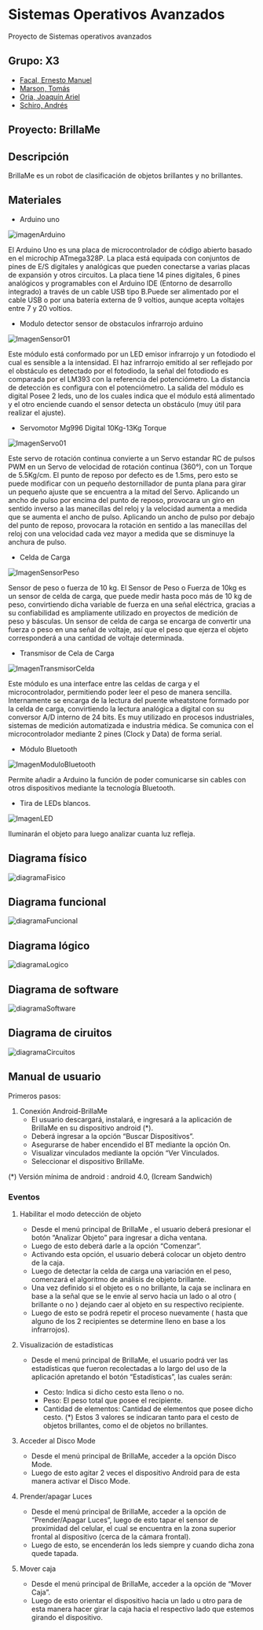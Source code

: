 Sistemas Operativos Avanzados
===============================
Proyecto de Sistemas operativos avanzados

Grupo: X3 <br /> 
-----------
* [Facal, Ernesto Manuel](https://github.com/ErnestoFacal)<br />
* [Marson, Tomás](https://github.com/tomimarson)
* [Oria, Joaquín Ariel](https://github.com/OriaJoaquin)<br /> 
* [Schiro, Andrés](https://github.com/ASchiro7)<br /> 

Proyecto: BrillaMe<br /> 
---------
## Descripción

BrillaMe es un robot de clasificación de objetos brillantes y no brillantes. 

## Materiales

* Arduino uno 

![imagenArduino](https://imgs.clipartwiki.com/clipimg/small/162-1623636_this-is-a-small-microcontroller-that-you-can.png)

El Arduino Uno es una placa de microcontrolador de código abierto basado en el microchip ATmega328P. La placa está equipada con conjuntos de pines de E/S digitales y analógicas que pueden conectarse a varias placas de expansión y otros circuitos. La placa tiene 14 pines digitales, 6 pines analógicos y programables con el Arduino IDE (Entorno de desarrollo integrado) a través de un cable USB tipo B.Puede ser alimentado por el cable USB o por una batería externa de 9 voltios, aunque acepta voltajes entre 7 y 20 voltios.


* Modulo detector sensor de obstaculos infrarrojo arduino 

![ImagenSensor01](https://www.luisllamas.es/wp-content/uploads/2016/06/arduino-detector-obstaculos-infrarrojos-componente.png)

Este módulo está conformado por un LED emisor infrarrojo y un fotodiodo el cual es sensible a la intensidad. El haz infrarrojo emitido al ser reflejado por el obstáculo es detectado por el fotodiodo, la señal del fotodiodo es comparada por el LM393 con la referencia del potenciómetro. La distancia de detección es configura con el potenciómetro. La salida del módulo es digital
Posee 2 leds, uno de los cuales indica que el módulo está alimentado y el otro enciende cuando el sensor detecta un obstáculo (muy útil para realizar el ajuste).


* Servomotor Mg996 Digital 10Kg-13Kg Torque

![ImagenServo01](https://afel.cl/content/uploads/servomotor-ds04-nfc.jpg)

Este servo de rotación continua convierte a un Servo estandar RC de pulsos PWM en un Servo de velocidad de rotación continua (360°), con un Torque de 5.5Kg/cm.
El punto de reposo por defecto es de 1.5ms, pero esto se puede modificar con un pequeño destornillador de punta plana para girar un pequeño ajuste que se encuentra a la mitad del Servo.
Aplicando un ancho de pulso por encima del punto de reposo, provocara un giro en sentido inverso a las manecillas del reloj y la velocidad aumenta a medida que se aumenta el ancho de pulso. 
Aplicando un ancho de pulso por debajo del punto de reposo, provocara la rotación en sentido a las manecillas del reloj con una velocidad cada vez mayor a medida que se disminuye la anchura de pulso.


* Celda de Carga

![ImagenSensorPeso](http://tdrobotica.co/2463/celda-de-carga-de-1-kg-barra-recta.jpg)

Sensor de peso o fuerza de 10 kg. El Sensor de Peso o Fuerza de 10kg es un sensor de celda de carga, que puede medir hasta poco más de 10 kg de peso, convirtiendo dicha variable de fuerza en una señal eléctrica, gracias a su confiabilidad es ampliamente utilizado en proyectos de medición de peso y básculas. Un sensor de celda de carga se encarga de convertir una fuerza o peso en una señal de voltaje, así que el peso que ejerza el objeto corresponderá a una cantidad de voltaje determinada.


* Transmisor de Cela de Carga

![ImagenTransmisorCelda](http://www.naylampmechatronics.com/464-large_default/modulo-hx711-transmisor-de-celda-de-carga.jpg)

Este módulo es una interface entre las celdas de carga y el microcontrolador, permitiendo poder leer el peso de manera sencilla. Internamente se encarga de la lectura del puente wheatstone formado por la celda de carga, convirtiendo la lectura analógica a digital con su conversor A/D interno de 24 bits.
Es muy utilizado en procesos industriales, sistemas de medición automatizada e industria médica.
Se comunica con el microcontrolador mediante 2 pines (Clock y Data) de forma serial.


* Módulo Bluetooth

![ImagenModuloBluetooth](http://www.maxelectronica.cl/5-large_default/modulo-bluetooth-serial-ttl-esclavo-hc-06.jpg)

Permite añadir a Arduino la función de poder comunicarse sin cables con otros dispositivos mediante la tecnología Bluetooth.

  
* Tira de LEDs blancos.

![ImagenLED](https://cdn1.efectoled.com/13033/tira-led-220v-ac-smd5050-60-led-m-5-metros.jpg)

Iluminarán el objeto para luego analizar cuanta luz refleja.

## Diagrama físico

![diagramaFisico](https://github.com/OriaJoaquin/X3/blob/master/Diagramas/DiagramaFisico.png)

## Diagrama funcional

![diagramaFuncional](https://github.com/OriaJoaquin/X3/blob/master/Diagramas/DiagramaFuncional.png)

## Diagrama lógico

![diagramaLogico](https://github.com/OriaJoaquin/X3/blob/master/Diagramas/Diagrama_logico.png)

## Diagrama de software

![diagramaSoftware](https://github.com/OriaJoaquin/X3/blob/master/Diagramas/Diagrama_software.png)

## Diagrama de ciruitos

![diagramaCircuitos](https://github.com/OriaJoaquin/X3/blob/master/Diagramas/Diagrama_circuito.png)


## Manual de usuario 
Primeros pasos: 
 
1) Conexión Android-BrillaMe 
   - El usuario descargará, instalará, e ingresará a la aplicación de BrillaMe en su dispositivo android (*). 
   - Deberá ingresar a la opción “Buscar Dispositivos”.
   - Asegurarse de haber encendido el BT mediante la opción On.
   - Visualizar vinculados mediante la opción “Ver Vinculados.
   - Seleccionar el dispositivo BrillaMe.
 
(*) Versión mínima de android : android 4.0, (Icream Sandwich)
 
### Eventos 
 
1. Habilitar el modo detección de objeto 
   - Desde el menú principal de BrillaMe , el usuario deberá presionar el botón “Analizar Objeto” para ingresar a dicha ventana.
   - Luego de esto deberá darle a la opción “Comenzar”.
   - Activando esta opción, el usuario deberá colocar un objeto dentro de la caja.
   - Luego de detectar la celda de carga una variación en el peso, comenzará el algoritmo de análisis de objeto brillante.
   - Una vez definido si el objeto es o no brillante, la caja se inclinara en base a la señal que se le envie al servo hacia un lado o al otro ( brillante o no ) dejando caer al objeto en su respectivo recipiente.
   - Luego de esto se podrá repetir el proceso nuevamente ( hasta que alguno de los 2 recipientes se determine lleno en base a los infrarrojos).
 
2. Visualización de estadísticas 
   - Desde el menú principal de BrillaMe, el usuario podrá ver las estadísticas que fueron recolectadas a lo largo del uso de la aplicación apretando el botón “Estadísticas”, las cuales serán: 
 
     - Cesto: Indica si dicho cesto esta lleno o no. 
     - Peso: El peso total que posee el recipiente.
     - Cantidad de elementos: Cantidad de elementos que posee dicho cesto.
(*) Estos 3 valores se indicaran tanto para el cesto de objetos brillantes, como el de objetos no brillantes.
3. Acceder al Disco Mode
   - Desde el menú principal de BrillaMe, acceder a la opción Disco Mode.
   - Luego de esto agitar 2 veces el dispositivo Android para de esta manera activar el Disco Mode.

4. Prender/apagar Luces
   - Desde el menú principal de BrillaMe, acceder a la opción de “Prender/Apagar Luces”, luego de esto tapar el sensor de proximidad del celular, el cual se encuentra en la zona superior frontal al dispositivo (cerca de la cámara frontal).
   - Luego de esto, se encenderán los leds siempre y cuando dicha zona quede tapada.


5. Mover caja
   - Desde el menú principal de BrillaMe, acceder a la opción de “Mover Caja”.
   - Luego de esto orientar el dispositivo hacia un lado u otro para de esta manera hacer girar la caja hacia el respectivo lado que estemos girando el dispositivo.
